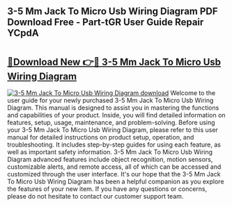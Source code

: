 ## 3-5 Mm Jack To Micro Usb Wiring Diagram PDF Download Free - Part-tGR User Guide Repair YCpdA

# <h2><a href="http://dfku58.blite.top/?on=3-5+Mm+Jack+To+Micro+Usb+Wiring+Diagram">🔗Download New 👉🔴 3-5 Mm Jack To Micro Usb Wiring Diagram</a></h2>

[![3-5 Mm Jack To Micro Usb Wiring Diagram download](https://i.imgur.com/lujVjoI.png)](http://dfku58.blite.top/?on=3-5+Mm+Jack+To+Micro+Usb+Wiring+Diagram)
Welcome to the user guide for your newly purchased 3-5 Mm Jack To Micro Usb Wiring Diagram. This manual is designed to assist you in mastering the functions and capabilities of your product. Inside, you will find detailed information on features, setup, usage, maintenance, and problem-solving. Before using your 3-5 Mm Jack To Micro Usb Wiring Diagram, please refer to this user manual for detailed instructions on product setup, operation, and troubleshooting. It includes step-by-step guides for using each feature, as well as important safety information. 3-5 Mm Jack To Micro Usb Wiring Diagram advanced features include object recognition, motion sensors, customizable alerts, and remote access, all of which can be accessed and customized through the user interface. It's our hope that the 3-5 Mm Jack To Micro Usb Wiring Diagram has been a helpful companion as you explore the features of your new item. If you have any questions or concerns, please do not hesitate to contact our customer support team.
